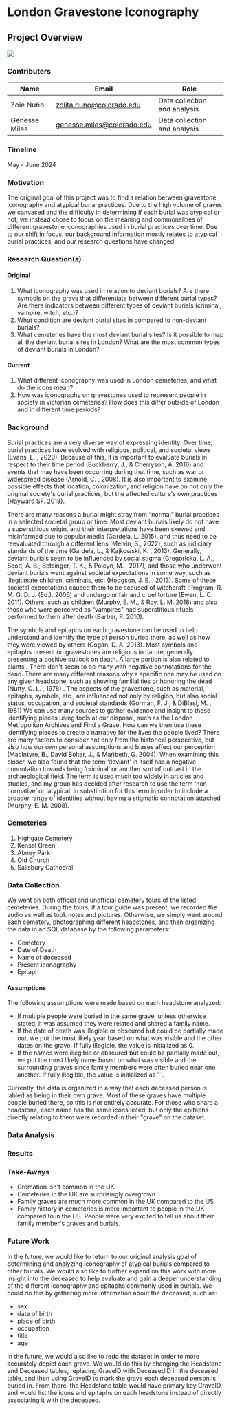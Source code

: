 # London Gravestone Iconography
## Project Overview
![](https://github.com/wyntersmith/Cemetery-Iconography/blob/547e53b2f7714f45255d57da30c18487e8243aaa/Gravestone_Images/Highgate/Random_Icons/PXL_20240602_143834509.jpg?raw=true)


### Contributers
|Name|Email|Role|
|----|-----|----|
|Zoie Nuño|zolita.nuno@colorado.edu|Data collection and analysis|
|Genesse Miles|genesse.miles@colorado.edu|Data collection and analysis|

### Timeline
May - June 2024

### Motivation
The original goal of this project was to find a relation between gravestone iconography and atypical burial practices. Due to the high volume of graves we canvased and the difficulty in determining if each burial was atypical or not, we instead chose to focus on the meaning and commonalities of different gravestone iconographies used in burial practices over time. Due to our shift in focus, our background information mostly relates to atypical burial practices, and our research questions have changed.


### Research Question(s)
#### Original
1. What iconography was used in relation to deviant burials?
    Are there symbols on the grave that differentiate between different burial types?
    Are there indicators between different types of deviant burials (criminal, vampire, witch, etc.)?
2. What condition are deviant burial sites in compared to non-deviant burials?
3. What cemeteries have the most deviant burial sites?
    Is it possible to map all the deviant burial sites in London? 
    What are the most common types of deviant burials in London?
#### Current
1. What different iconography was used in London cemeteries, and what do the icons mean?
2. How was iconography on gravestones used to represent people in society in victorian cemeteries?
    How does this differ outside of London and in different time periods?

### Background
Burial practices are a very diverse way of expressing identity. Over time, burial practices have evolved with religious, political, and societal views (Evans, L. , 2020). Because of this, it is important to evaluate burials in respect to their time period (Buckberry, J., & Cherryson, A. 2016) and events that may have been occurring during that time, such as war or widespread disease (Arnold, C. , 2008). It is also important to examine possible effects that location, colonization, and religion have on not only the original society's burial practices, but the affected culture's own practices (Hayward SF. 2018). 

There are many reasons a burial might stray from “normal” burial practices in a selected societal group or time. Most deviant burials likely do not have a superstitious origin, and their interpretations have been skewed and misinformed due to popular media (Gardeła, L. 2015), and thus need to be reevaluated through a different lens (Melvin, S., 2022), such as judiciary standards of the time (Gardeła, L., & Kajkowski, K. , 2013). Generally, deviant burials seem to be influenced by social stigma (Gregoricka, L. A., Scott, A. B., Betsinger, T. K., & Polcyn, M. , 2017), and those who underwent deviant burials went against societal expectations in some way, such as illegitimate children, criminals, etc. (Hodgson, J. E. , 2013). Some of these societal expectations caused them to be accused of witchcraft (Program, R. M. G. D. J. (Ed.). 2006) and undergo unfair and cruel torture (Ewen, L. C. 2011). Others, such as children  (Murphy, E. M., & Roy, L. M. 2018) and also those who were perceived as “vampires" had superstitious rituals performed to them after death (Barber, P. 2010). 

The symbols and epitaphs on each gravestone can be used to help understand and identify the type of person buried there, as well as how they were viewed by others (Cogan, D. A. 2013). Most symbols and epitaphs present on gravestones are religious in nature, generally presenting a positive outlook on death. A large portion is also related to plants . There don't seem to be many with negative connotations for the dead. There are many different reasons why a specific one may be used on any given headstone, such as showing familial ties or honoring the dead (Nutty, C. L. , 1978) . The aspects of the gravestone, such as material, epitaphs, symbols, etc., are influenced not only by religion, but also social status, occupation, and societal standards (Gorman, F. J., & DiBlasi, M. , 1981) We can use many sources to gather evidence and insight to these identifying pieces using tools at our disposal, such as the London Metropolitan Archives and Find a Grave. How can we then use these identifying pieces to create a narrative for the lives the people lived? There are many factors to consider not only from the historical perspective, but also how our own personal assumptions and biases affect our perception (MacIntyre, B., David Bolter, J., & Maribeth, G. 2004). When examining this closer, we also found that the term ‘deviant’ in itself has a negative connotation towards being ‘criminal’ or another sort of outcast in the archaeological field. The term is used much too widely in articles and studies, and my group has decided after research to use the term ‘non-normative’ or ‘atypical’ in substitution for this term in order to include a broader range of identities without having a stigmatic connotation attached (Murphy, E. M. 2008).


### Cemeteries
1. Highgate Cemetery
2. Kensal Green
3. Abney Park
4. Old Church
5. Salisbury Cathedral

### Data Collection
We went on both official and unofficial cemetery tours of the listed cemeteries. During the tours, if a tour guide was present, we recorded the audio as well as took notes and pictures. Otherwise, we simply went around each cemetery, photographing different headstones, and then organizing the data in an SQL database by the following parameters:
- Cemetery
- Date of Death
- Name of deceased
- Present iconography
- Epitaph

#### Assumptions
The following assumptions were made based on each headstone analyzed:
- If multiple people were buried in the same grave, unless otherwise stated, it was assumed they were related and shared a family name. 
- If the date of death was illegible or obscured but could be partially made out, we put the most likely year based on what was visible and the other dates on the grave.
    If fully illegible, the value is initialized as 0.
- If the names were illegible or obscured but could be partially made out, we put the most likely name based on what was visible and the surrounding graves since family members were often buried near one another.
    If fully illegible, the value is initialized as ' '.

Currently, the data is organized in a way that each deceased person is labled as being in their own grave. Most of these graves have multiple people buried there, so this is not entirely accurate. For those who share a headstone, each name has the same icons listed, but only the epitaphs directly relating to them were recorded in their "grave" on the dataset.

### Data Analysis

### Results

### Take-Aways
- Cremation isn't common in the UK
- Cemeteries in the UK are surprisingly overgrown
- Family graves are much more common in the UK compared to the US
- Family history in cemeteries is more important to people in the UK compared to in the US. People were very excited to tell us about their family member's graves and burials.

### Future Work
In the future, we would like to return to our original analysis goal of determining and analyzing iconography of atypical burials compared to other burials. We would also like to further expand on this work with more insight into the deceased to help evaluate and gain a deeper understanding of the different iconography and epitaphs commonly used in burials. We could do this by gathering more information about the deceased, such as:
- sex
- date of birth
- place of birth
- occupation
- title
- age

In the future, we would also like to redo the dataset in order to more accurately depict each grave. We would do this by changing the Headstone and Deceased tables, replacing GraveID with DeceasedID in the deceased table, and then using GraveID to mark the grave each deceased person is buried in. From there, the Headstone table would have primary key GraveID, and would list the icons and epitaphs on each headstone instead of directly associating it with the deceased.
